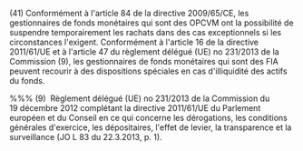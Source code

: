 (41) Conformément à l'article 84 de la directive 2009/65/CE, les gestionnaires de fonds monétaires qui sont des OPCVM ont la possibilité de suspendre temporairement les rachats dans des cas exceptionnels si les circonstances l'exigent. Conformément à l'article 16 de la directive 2011/61/UE et à l'article 47 du règlement délégué (UE) no 231/2013 de la Commission (9), les gestionnaires de fonds monétaires qui sont des FIA peuvent recourir à des dispositions spéciales en cas d'illiquidité des actifs du fonds.

%%% (9)  Règlement délégué (UE) no 231/2013 de la Commission du 19 décembre 2012 complétant la directive 2011/61/UE du Parlement européen et du Conseil en ce qui concerne les dérogations, les conditions générales d'exercice, les dépositaires, l'effet de levier, la transparence et la surveillance (JO L 83 du 22.3.2013, p. 1).